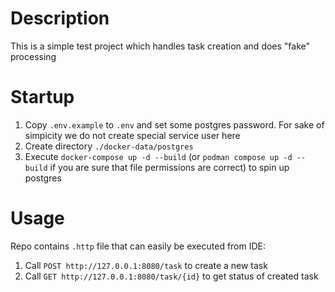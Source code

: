 # Description

This is a simple test project which handles task creation and does "fake" processing

# Startup

1. Copy `.env.example` to `.env` and set some postgres password. For sake of simpicity we do not create special service user here
2. Create directory `./docker-data/postgres`
3. Execute `docker-compose up -d --build` (or `podman compose up -d --build` if you are sure that file permissions are correct) to spin up postgres

# Usage

Repo contains `.http` file that can easily be executed from IDE:

1. Call `POST http://127.0.0.1:8080/task` to create a new task
2. Call `GET http://127.0.0.1:8080/task/{id}` to get status of created task

